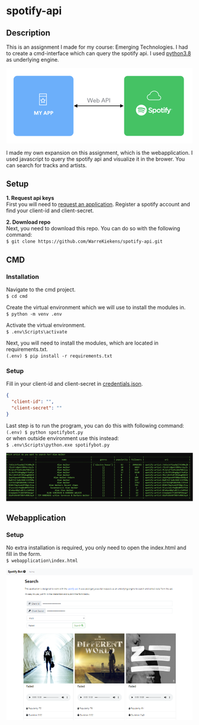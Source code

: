 # spotify-api
## Description
This is an assignment I made for my course: Emerging Technologies. I had to create a cmd-interface which can query the spotify api. I used [python3.8](https://www.python.org/downloads/release/python-380/) as underlying engine. 
  
![](images/overview.png)  
  
I made my own expansion on this assignment, which is the webapplication. I used javascript to query the spotify api and visualize it in the brower. You can search for tracks and artists.

## Setup
**1. Request api keys**  
First you will need to [request an application](https://developer.spotify.com/documentation/general/guides/app-settings/#register-your-app). Register a spotify account and find your client-id and client-secret.

**2. Download repo**  
Next, you need to download this repo. You can do so with the following command:  
`$ git clone https://github.com/WarreKiekens/spotify-api.git`

## CMD
### Installation
Navigate to the cmd project.  
`$ cd cmd`  

Create the virtual environment which we will use to install the modules in.  
`$ python -m venv .env`  

Activate the virtual environment.  
`$ .env\Scripts\activate`  

Next, you will need to install the modules, which are located in requirements.txt.  
`(.env) $ pip install -r requirements.txt`  

### Setup  
Fill in your client-id and client-secret in [credentials.json](cmd/credentials.json).  
```json
{  
  "client-id": "",  
  "client-secret": ""  
}  
```  
Last step is to run the program, you can do this with following command:  
`(.env) $ python spotifybot.py`  
or when outside environment use this instead:  
`$ .env\Scripts\python.exe spotifybot.py`  
  
![](images/cmd.png)  
  
## Webapplication
### Setup
No extra installation is required, you only need to open the index.html and fill in the form.  
`$ webapplication\index.html`  
  
![](images/app.png)  


